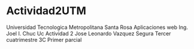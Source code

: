 # Actividad2UTM

Universidad Tecnologica Metropolitana Santa Rosa
Aplicaciones web
Ing. Joel I. Chuc Uc
Actividad 2
Jose Leonardo Vazquez Segura
Tercer cuatrimestre
3C
Primer parcial
